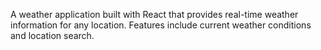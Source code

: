 A weather application built with React that provides real-time weather information for any location. Features include current weather conditions and location search.
